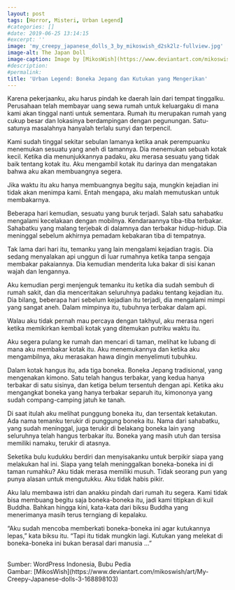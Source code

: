 ```yaml
---
layout: post
tags: [Horror, Misteri, Urban Legend]
#categories: []
#date: 2019-06-25 13:14:15
#excerpt: ''
image: 'my_creepy_japanese_dolls_3_by_mikoswish_d2sk2lz-fullview.jpg'
image-alt: The Japan Doll
image-caption: Image by [MikosWish](https://www.deviantart.com/mikoswish/art/My-Creepy-Japanese-dolls-3-168898103)
#description:
#permalink:
title: 'Urban Legend: Boneka Jepang dan Kutukan yang Mengerikan'
---
```





Karena pekerjaanku, aku harus pindah ke daerah lain dari tempat tinggalku. Perusahaan telah membayar uang sewa rumah untuk keluargaku di mana kami akan tinggal nanti untuk sementara. Rumah itu merupakan rumah yang cukup besar dan lokasinya berdampingan dengan pegunungan. Satu-satunya masalahnya hanyalah terlalu sunyi dan terpencil.

Kami sudah tinggal sekitar sebulan lamanya ketika anak perempuanku menemukan sesuatu yang aneh di tamannya. Dia menemukan sebuah kotak kecil. Ketika dia menunjukkannya padaku, aku merasa sesuatu yang tidak baik tentang kotak itu. Aku mengambil kotak itu darinya dan mengatakan bahwa aku akan membuangnya segera.

Jika waktu itu aku hanya membuangnya begitu saja, mungkin kejadian ini tidak akan menimpa kami. Entah mengapa, aku malah memutuskan untuk membakarnya.

Beberapa hari kemudian, sesuatu yang buruk terjadi. Salah satu sahabatku mengalami kecelakaan dengan mobilnya. Kendaraannya tiba-tiba terbakar. Sahabatku yang malang terjebak di dalamnya dan terbakar hidup-hidup. Dia meninggal sebelum akhirnya pemadam kebakaran tiba di tempatnya.

Tak lama dari hari itu, temanku yang lain mengalami kejadian tragis. Dia sedang menyalakan api unggun di luar rumahnya ketika tanpa sengaja membakar pakaiannya. Dia kemudian menderita luka bakar di sisi kanan wajah dan lengannya.

Aku kemudian pergi menjenguk temanku itu ketika dia sudah sembuh di rumah sakit, dan dia menceritakan seluruhnya padaku tentang kejadian itu. Dia bilang, beberapa hari sebelum kejadian itu terjadi, dia mengalami mimpi yang sangat aneh. Dalam mimpinya itu, tubuhnya terbakar dalam api.

Walau aku tidak pernah mau percaya dengan takhyul, aku merasa ngeri ketika memikirkan kembali kotak yang ditemukan putriku waktu itu.

Aku segera pulang ke rumah dan mencari di taman, melihat ke lubang di mana aku membakar kotak itu. Aku menemukannya dan ketika aku mengambilnya, aku merasakan hawa dingin menyelimuti tubuhku.

Dalam kotak hangus itu, ada tiga boneka. Boneka Jepang tradisional, yang mengenakan kimono. Satu telah hangus terbakar, yang kedua hanya terbakar di satu sisinya, dan ketiga belum tersentuh dengan api. Ketika aku mengangkat boneka yang hanya terbakar separuh itu, kimononya yang sudah compang-camping jatuh ke tanah.

Di saat itulah aku melihat punggung boneka itu, dan tersentak ketakutan. Ada nama temanku terukir di punggung boneka itu. Nama dari sahabatku, yang sudah meninggal, juga terukir di belakang boneka lain yang seluruhnya telah hangus terbakar itu. Boneka yang masih utuh dan tersisa memiliki namaku, terukir di atasnya.

Seketika bulu kudukku berdiri dan menyisakanku untuk berpikir siapa yang melakukan hal ini. Siapa yang telah meninggalkan boneka-boneka ini di taman rumahku? Aku tidak merasa memiliki musuh. Tidak seorang pun yang punya alasan untuk mengutukku. Aku tidak habis pikir.

Aku lalu membawa istri dan anakku pindah dari rumah itu segera. Kami tidak bisa membuang begitu saja boneka-boneka itu, jadi kami titipkan di kuil Buddha. Bahkan hingga kini, kata-kata dari biksu Buddha yang menerimanya masih terus terngiang di kepalaku.

“Aku sudah mencoba memberkati boneka-boneka ini agar kutukannya lepas,” kata biksu itu. “Tapi itu tidak mungkin lagi. Kutukan yang melekat di boneka-boneka ini bukan berasal dari manusia …”


<br>
Sumber: WordPress Indonesia, Bubu Pedia<br>
Gambar: [MikosWish](https://www.deviantart.com/mikoswish/art/My-Creepy-Japanese-dolls-3-168898103)